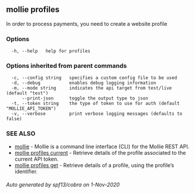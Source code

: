 ## mollie profiles

In order to process payments, you need to create a website profile

### Options

```
  -h, --help   help for profiles
```

### Options inherited from parent commands

```
  -c, --config string   specifies a custom config file to be used
  -d, --debug           enables debug logging information
  -m, --mode string     indicates the api target from test/live (default "test")
      --print-json      toggle the output type to json
  -t, --token string    the type of token to use for auth (default "MOLLIE_API_TOKEN")
  -v, --verbose         print verbose logging messages (defaults to false)
```

### SEE ALSO

* [mollie](mollie.md)	 - Mollie is a command line interface (CLI) for the Mollie REST API.
* [mollie profiles current](mollie_profiles_current.md)	 - Retrieve details of the profile associated to the current API token.
* [mollie profiles get](mollie_profiles_get.md)	 - Retrieve details of a profile, using the profile’s identifier.

###### Auto generated by spf13/cobra on 1-Nov-2020
